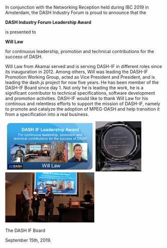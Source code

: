 In conjunction with the Networking Reception held during IBC 2019 in Amsterdam, the DASH Industry Forum is proud to announce that the

**DASH Industry Forum Leadership Award**

is presented to 

**Will Law**

for continuous leadership, promotion and technical contributions for the success of DASH.

Will Law from Akamai served and is serving DASH-IF in different roles since its inauguration in 2012. Among others, Will was leading the DASH-IF Promotion Working Group, acted as Vice President and President, and is leading the dash.js project for now five years. He has been member of the DASH-IF Board since day 1. Not only he is leading the work, he is a significant contributor to technical specifications, software development and promotion activities. DASH-IF would like to thank Will Law for his continous and relentless efforts to support the mission of DASH-IF, namely to promote and catalyze the adoption of MPEG-DASH and help transition it from a specification into a real business.

<div class="member"><a href="img/2019-09-will-award-1.jpg" target="_blank" rel="noopener noreferrer"><img height="160px"  src="https://github.com/Dash-Industry-Forum/Dash-Industry-Forum.github.io/blob/hugo/static/img/2019-09-will-award-1.jpg" alt="" /></a>
<a href="img/2019-09-will-award-2.jpeg" target="_blank" rel="noopener noreferrer"><img height="160px"  src="https://github.com/Dash-Industry-Forum/Dash-Industry-Forum.github.io/blob/hugo/static/img/2019-09-will-award-2.jpeg" alt="" /></a>
<a href="img/2019-09-will-award-3.jpeg" target="_blank" rel="noopener noreferrer"><img height="160px"  src="https://github.com/Dash-Industry-Forum/Dash-Industry-Forum.github.io/blob/hugo/static/img/2019-09-will-award-3.jpeg" alt="" /></a></div>


The DASH IF Board

September 15th, 2019.
